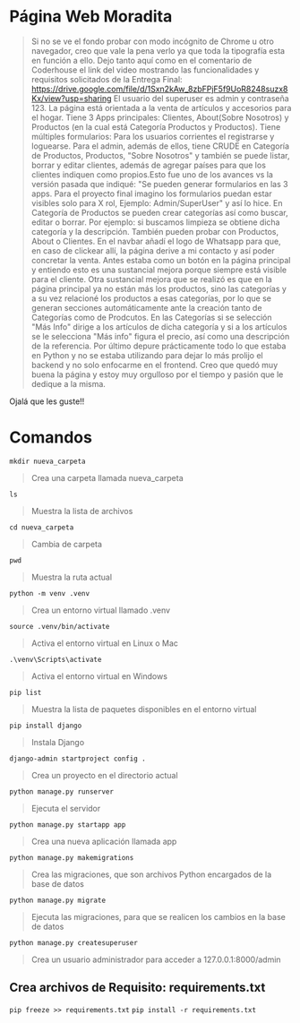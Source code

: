 # Página Web Moradita
> Si no se ve el fondo probar con modo incógnito de Chrome u otro navegador, creo que vale la pena verlo ya que toda la tipografía esta en función a ello.
> Dejo tanto aquí como en el comentario de Coderhouse el link del video mostrando las funcionalidades y requisitos solicitados de la Entrega Final: https://drive.google.com/file/d/1Sxn2kAw_8zbFPjF5f9UoR8248suzx8Kx/view?usp=sharing
> El usuario del superuser es admin y contraseña 123.
> La página está orientada a la venta de artículos y accesorios para el hogar.
> Tiene 3 Apps principales: Clientes, About(Sobre Nosotros) y Productos (en la cual está Categoría Productos y Productos).
> Tiene múltiples formularios: Para los usuarios corrientes el registrarse y loguearse.
> Para el admin, además de ellos, tiene CRUDE en Categoría de Productos, Productos, "Sobre Nosotros" y también se puede listar, borrar y editar clientes, además de agregar países para que los clientes indiquen como propios.Esto fue uno de los avances vs la versión pasada que indiqué: "Se pueden generar formularios en las 3 apps. Para el proyecto final imagino los formularios puedan estar visibles solo para X rol, Ejemplo: Admin/SuperUser" y así lo hice.
> En Categoría de Productos se pueden crear categorías así como buscar, editar o borrar. Por ejemplo: si buscamos limpieza se obtiene dicha categoría y la descripción. También pueden probar con Productos, About o Clientes.
> En el navbar añadí el logo de Whatsapp para que, en caso de clickear allí, la página derive a mi contacto y así poder concretar la venta. Antes estaba como un botón en la página principal y entiendo esto es una sustancial mejora porque siempre está visible para el cliente.
> Otra sustancial mejora que se realizó es que en la página principal ya no están más los productos, sino las categorías y a su vez relacioné los productos a esas categorías, por lo que se generan secciones automáticamente ante la creación tanto de Categorías como de Prodcutos. En las Categorías si se selección "Más Info" dirige a los artículos de dicha categoría y si a los artículos se le selecciona "Más info" figura el precio, así como una descripción de la referencia.
> Por último depure prácticamente todo lo que estaba en Python y no se estaba utilizando para dejar lo más prolijo el backend y no solo enfocarme en el frontend.
> Creo que quedó muy buena la página y estoy muy orgulloso por el tiempo y pasión que le dedique a la misma.

Ojalá que les guste!!



# Comandos

`mkdir nueva_carpeta`
> Crea una carpeta llamada nueva_carpeta

`ls`
> Muestra la lista de archivos

`cd nueva_carpeta`
> Cambia de carpeta

`pwd`
> Muestra la ruta actual

`python -m venv .venv`
> Crea un entorno virtual llamado .venv

`source .venv/bin/activate`
> Activa el entorno virtual en Linux o Mac

`.\venv\Scripts\activate`
> Activa el entorno virtual en Windows

`pip list`
> Muestra la lista de paquetes disponibles en el entorno virtual

`pip install django`
> Instala Django

`django-admin startproject config .`
> Crea un proyecto en el directorio actual

`python manage.py runserver`
> Ejecuta el servidor

`python manage.py startapp app`
> Crea una nueva aplicación llamada app

`python manage.py makemigrations`
> Crea las migraciones, que son archivos Python encargados de la base de datos

`python manage.py migrate`
> Ejecuta las migraciones, para que se realicen los cambios en la base de datos

`python manage.py createsuperuser`
> Crea un usuario administrador para acceder a 127.0.0.1:8000/admin

## Crea archivos de Requisito: requirements.txt

`pip freeze >> requirements.txt`
`pip install -r requirements.txt`
